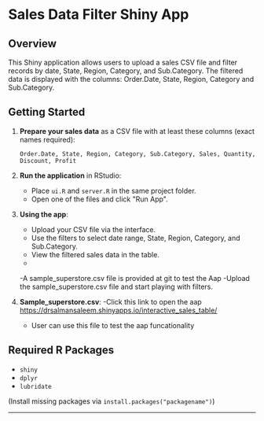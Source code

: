 # Sales Data Filter Shiny App

## Overview

This Shiny application allows users to upload a sales CSV file and filter records by date, State, Region, Category, and Sub.Category. The filtered data is displayed with the columns: Order.Date, State, Region, Category and Sub.Category.

## Getting Started

1. **Prepare your sales data** as a CSV file with at least these columns (exact names required):

   ```
   Order.Date, State, Region, Category, Sub.Category, Sales, Quantity, Discount, Profit
   ```

2. **Run the application** in RStudio:
   - Place `ui.R` and `server.R` in the same project folder.
   - Open one of the files and click "Run App".

3. **Using the app**:
   - Upload your CSV file via the interface.
   - Use the filters to select date range, State, Region, Category, and Sub.Category.
   - View the filtered sales data in the table.
   - 
   
   -A sample_superstore.csv file is provided at git to test the Aap
   -Upload the sample_superstore.csv file and start playing with filters.
4. **Sample_superstore.csv**:
   -Click this link to open the aap https://drsalmansaleem.shinyapps.io/interactive_sales_table/
   - User can use this file to test the aap funcationality
## Required R Packages

- `shiny`
- `dplyr`
- `lubridate`

(Install missing packages via `install.packages("packagename")`)

---
